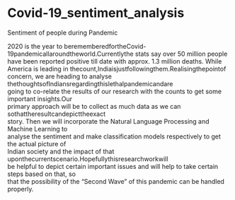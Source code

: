 # Covid-19_sentiment_analysis
Sentiment of people during Pandemic


2020 is the year to berememberedfortheCovid-19pandemicallaroundtheworld.Currentlythe
stats say over 50 million people have been reported positive till date with approx. 1.3 million 
deaths. While America is leading in thecount,Indiaisjustfollowingthem.Realisingthepointof                 
concern, we are heading to analyse thethoughtsofIndiansregardingthislethalpandemicandare                
going to co-relate the results of our research with the counts to get some important insights.Our                 
primary approach will be to collect as much data as we can sothattheresultcandepicttheexact                    
story. Then we will incorporate the Natural Language Processing and Machine Learning to             
analyse the sentiment and make classification models respectively to get the actual picture of              
Indian society and the impact of that uponthecurrentscenario.Hopefullythisresearchworkwill                
be helpful to depict certain important issues and will help to take certain steps based on that, so                  
that the possibility of the “Second Wave” of this pandemic can be handled properly.   
